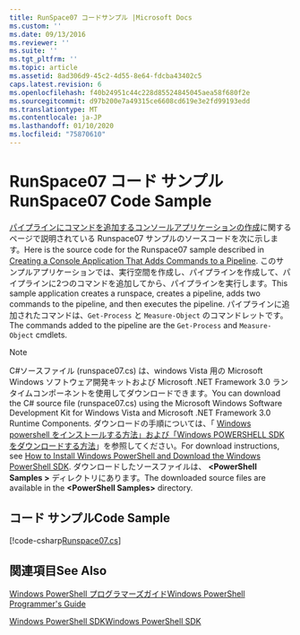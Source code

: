 ```yaml
---
title: RunSpace07 コードサンプル |Microsoft Docs
ms.custom: ''
ms.date: 09/13/2016
ms.reviewer: ''
ms.suite: ''
ms.tgt_pltfrm: ''
ms.topic: article
ms.assetid: 8ad306d9-45c2-4d55-8e64-fdcba43402c5
caps.latest.revision: 6
ms.openlocfilehash: f40b24951c44c228d85524845045aea58f680f2e
ms.sourcegitcommit: d97b200e7a49315ce6608cd619e3e2fd99193edd
ms.translationtype: MT
ms.contentlocale: ja-JP
ms.lasthandoff: 01/10/2020
ms.locfileid: "75870610"
---
```

# <a name="runspace07-code-sample"></a><span data-ttu-id="99475-102">RunSpace07 コード サンプル</span><span class="sxs-lookup"><span data-stu-id="99475-102">RunSpace07 Code Sample</span></span>

<span data-ttu-id="99475-103">[パイプラインにコマンドを追加するコンソールアプリケーションの作成](https://msdn.microsoft.com/01eb7808-e97b-4905-80be-9e2fa38c262e)に関するページで説明されている Runspace07 サンプルのソースコードを次に示します。</span><span class="sxs-lookup"><span data-stu-id="99475-103">Here is the source code for the Runspace07 sample described in [Creating a Console Application That Adds Commands to a Pipeline](https://msdn.microsoft.com/01eb7808-e97b-4905-80be-9e2fa38c262e).</span></span>
<span data-ttu-id="99475-104">このサンプルアプリケーションでは、実行空間を作成し、パイプラインを作成して、パイプラインに2つのコマンドを追加してから、パイプラインを実行します。</span><span class="sxs-lookup"><span data-stu-id="99475-104">This sample application creates a runspace, creates a pipeline, adds two commands to the pipeline, and then executes the pipeline.</span></span> <span data-ttu-id="99475-105">パイプラインに追加されたコマンドは、`Get-Process` と `Measure-Object` のコマンドレットです。</span><span class="sxs-lookup"><span data-stu-id="99475-105">The commands added to the pipeline are the `Get-Process` and `Measure-Object` cmdlets.</span></span>

> [!NOTE]
> <span data-ttu-id="99475-106">C#ソースファイル (runspace07.cs) は、windows Vista 用の Microsoft Windows ソフトウェア開発キットおよび Microsoft .NET Framework 3.0 ランタイムコンポーネントを使用してダウンロードできます。</span><span class="sxs-lookup"><span data-stu-id="99475-106">You can download the C# source file (runspace07.cs) using the Microsoft Windows Software Development Kit for Windows Vista and Microsoft .NET Framework 3.0 Runtime Components.</span></span> <span data-ttu-id="99475-107">ダウンロードの手順については、「 [Windows powershell をインストールする方法」および「Windows POWERSHELL SDK をダウンロードする方法](/powershell/scripting/developer/installing-the-windows-powershell-sdk)」を参照してください。</span><span class="sxs-lookup"><span data-stu-id="99475-107">For download instructions, see [How to Install Windows PowerShell and Download the Windows PowerShell SDK](/powershell/scripting/developer/installing-the-windows-powershell-sdk).</span></span>
> <span data-ttu-id="99475-108">ダウンロードしたソースファイルは、 **\<PowerShell Samples >** ディレクトリにあります。</span><span class="sxs-lookup"><span data-stu-id="99475-108">The downloaded source files are available in the **\<PowerShell Samples>** directory.</span></span>

## <a name="code-sample"></a><span data-ttu-id="99475-109">コード サンプル</span><span class="sxs-lookup"><span data-stu-id="99475-109">Code Sample</span></span>

[!code-csharp[Runspace07.cs](../../../../powershell-sdk-samples/SDK-2.0/csharp/Runspace07/Runspace07.cs#L11-L108 "Runspace07.cs")]

## <a name="see-also"></a><span data-ttu-id="99475-110">関連項目</span><span class="sxs-lookup"><span data-stu-id="99475-110">See Also</span></span>

[<span data-ttu-id="99475-111">Windows PowerShell プログラマーズガイド</span><span class="sxs-lookup"><span data-stu-id="99475-111">Windows PowerShell Programmer's Guide</span></span>](./windows-powershell-programmer-s-guide.md)

[<span data-ttu-id="99475-112">Windows PowerShell SDK</span><span class="sxs-lookup"><span data-stu-id="99475-112">Windows PowerShell SDK</span></span>](../windows-powershell-reference.md)
